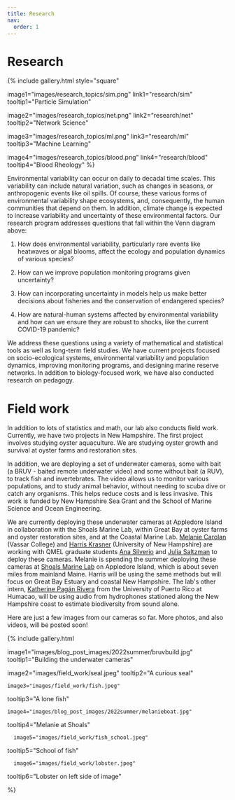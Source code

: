 ```yaml
---
title: Research
nav:
  order: 1
---
```


# <i class="fas research"></i>Research

{%
  include gallery.html
  style="square"

  image1="images/research_topics/sim.png"
  link1="research/sim"
  tooltip1="Particle Simulation"

  image2="images/research_topics/net.png"
  link2="research/net"
  tooltip2="Network Science"

  image3="images/research_topics/ml.png"
  link3="research/ml"
  tooltip3="Machine Learning"

  image4="images/research_topics/blood.png"
  link4="research/blood"
  tooltip4="Blood Rheology"
%}

Environmental variability can occur on daily to decadal time scales. This variability can include natural variation, such as changes in seasons, or anthropogenic events like oil spills. Of course, these various forms of environmental variability shape ecosystems, and, consequently, the human communities that depend on them. In addition, climate change is expected to increase variability and uncertainty of these environmental factors. Our research program addresses questions that fall within the Venn diagram above: 

1. How does environmental variability, particularly rare events like heatwaves or algal blooms, affect the ecology and population dynamics of various species?

2. How can we improve population monitoring programs given uncertainty?

3. How can incorporating uncertainty in models help us make better decisions about fisheries and the conservation of endangered species? 

4. How are natural-human systems affected by environmental variability and how can we ensure they are robust to shocks, like the current COVID-19 pandemic?

We address these questions using a variety of mathematical and statistical tools as well as long-term field studies. We have current projects focused on socio-ecological systems, environmental variability and population dynamics, improving monitoring programs, and designing marine reserve networks. In addition to biology-focused work, we have also conducted research on pedagogy.


# <i class="fas field"></i>Field work


In addition to lots of statistics and math, our lab also conducts field work. Currently, we have two projects in New Hampshire. The first project involves studying oyster aquaculture. We are studying oyster growth and survival at oyster farms and restoration sites. 

In addition, we are deploying a set of underwater cameras, some with bait (a BRUV - baited remote underwater video) and some without bait (a RUV), to track fish and invertebrates. The video allows us to monitor various populations, and to study animal behavior, without needing to scuba dive or catch any organisms. This helps reduce costs and is less invasive. This work is funded by New Hampshire Sea Grant and the School of Marine Science and Ocean Engineering. 

We are currently deploying these underwater cameras at Appledore Island in collaboration with the Shoals Marine Lab, within Great Bay at oyster farms and oyster restoration sites, and at the Coastal Marine Lab.  [Melanie Carolan](https://quantmarineecolab.github.io/members/melanie-carolan.html) (Vassar College) and [Harris Krasner](https://quantmarineecolab.github.io/members/harris-krasner.html) (University of New Hampshire) are working with QMEL graduate students [Ana Silverio](https://quantmarineecolab.github.io/members/ana-silverio.html) and [Julia Saltzman](https://quantmarineecolab.github.io/members/julia-saltzman.html) to deploy these cameras. Melanie is spending the summer deploying these cameras at [Shoals Marine Lab](https://www.shoalsmarinelaboratory.org/) on Appledore Island, which is about seven miles from mainland Maine. Harris will be using the same methods but will focus on Great Bay Estuary and coastal New Hampshire. The lab's other intern, [Katherine Pagán Rivera](https://quantmarineecolab.github.io/members/katherine-paganrivera.html) from the University of Puerto Rico at Humacao, will be using audio from hydrophones stationed along the New Hampshire coast to estimate biodiversity from sound alone.

Here are just a few images from our cameras so far. More photos, and also videos, will be posted soon!

{%
  include gallery.html

  image1="images/blog_post_images/2022summer/bruvbuild.jpg"
  tooltip1="Building the underwater cameras"

  image2="images/field_work/seal.jpeg"
  tooltip2="A curious seal"
  
    image3="images/field_work/fish.jpeg"
  tooltip3="A lone fish"
  
    image4="images/blog_post_images/2022summer/melanieboat.jpg"
  tooltip4="Melanie at Shoals"
  
      image5="images/field_work/fish_school.jpeg"
  tooltip5="School of fish"
  
      image6="images/field_work/lobster.jpeg"
  tooltip6="Lobster on left side of image"
 


%}


